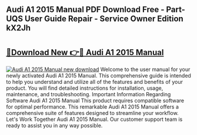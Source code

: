 ## Audi A1 2015 Manual PDF Download Free - Part-UQS User Guide Repair - Service Owner Edition kX2Jh

# <h2><a href="http://cf26917.oget.top/?id=Audi+A1+2015+Manual">🔗Download New 👉🔴 Audi A1 2015 Manual</a></h2>

[![Audi A1 2015 Manual new download](https://i.imgur.com/5g1atiW.png)](http://cf26917.oget.top/?id=Audi+A1+2015+Manual)
Welcome to the user manual for your newly activated Audi A1 2015 Manual. This comprehensive guide is intended to help you understand and utilize all of the features and benefits of your product. You will find detailed instructions for installation, usage, maintenance, and troubleshooting. Important Information Regarding Software Audi A1 2015 Manual This product requires compatible software for optimal performance. This remarkable Audi A1 2015 Manual offers a comprehensive suite of features designed to streamline your workflow. Let's Work Together Audi A1 2015 Manual. Our customer support team is ready to assist you in any way possible.
